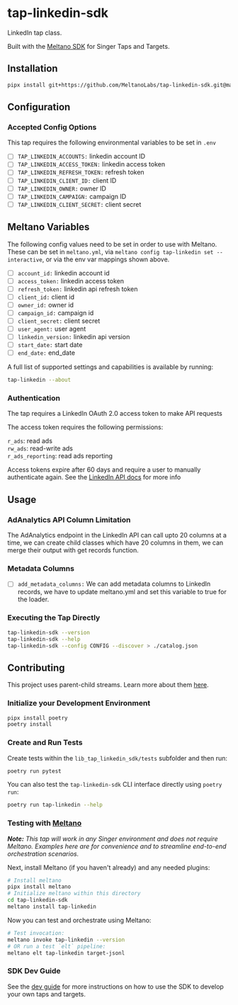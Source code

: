 # tap-linkedin-sdk

LinkedIn tap class.

Built with the [Meltano SDK](https://sdk.meltano.com) for Singer Taps and Targets.


## Installation

```bash
pipx install git+https://github.com/MeltanoLabs/tap-linkedin-sdk.git@main
```


## Configuration

### Accepted Config Options

This tap requires the following environmental variables to be set in ```.env```

- [ ] `TAP_LINKEDIN_ACCOUNTS:` linkedin account ID
- [ ] `TAP_LINKEDIN_ACCESS_TOKEN:` linkedin access token
- [ ] `TAP_LINKEDIN_REFRESH_TOKEN:` refresh token
- [ ] `TAP_LINKEDIN_CLIENT_ID:` client ID
- [ ] `TAP_LINKEDIN_OWNER:` owner ID
- [ ] `TAP_LINKEDIN_CAMPAIGN:` campaign ID
- [ ] `TAP_LINKEDIN_CLIENT_SECRET:` client secret

## Meltano Variables

The following config values need to be set in order to use with Meltano. These can be set in `meltano.yml`, via
```meltano config tap-linkedin set --interactive```, or via the env var mappings shown above.

- [ ] `account_id:` linkedin account id
- [ ] `access_token:` linkedin access token
- [ ] `refresh_token:` linkedin api refresh token
- [ ] `client_id:` client id
- [ ] `owner_id:` owner id
- [ ] `campaign_id:` campaign id
- [ ] `client_secret:` client secret
- [ ] `user_agent:` user agent
- [ ] `linkedin_version:` linkedin api version
- [ ] `start_date:` start date
- [ ] `end_date:` end_date

A full list of supported settings and capabilities is available by running:

```bash
tap-linkedin --about
```

### Authentication

The tap requires a LinkedIn OAuth 2.0 access token to make API requests

The access token requires the following permissions:

```r_ads```: read ads  
```rw_ads```: read-write ads  
```r_ads_reporting```: read ads reporting

Access tokens expire after 60 days and require a user to manually authenticate
again. See the [LinkedIn API docs](https://learn.microsoft.com/en-us/linkedin/shared/authentication/postman-getting-started) for more info

## Usage

### AdAnalytics API Column Limitation

The AdAnalytics endpoint in the LinkedIn API can call upto 20 columns at a time, we can create child classes which have 20 columns in them, we can merge their output with get records function.

### Metadata Columns

- [ ] `add_metadata_columns:` We can add metadata columns to LinkedIn records, we have to update meltano.yml and set this variable to true for the loader.

### Executing the Tap Directly

```bash
tap-linkedin-sdk --version
tap-linkedin-sdk --help
tap-linkedin-sdk --config CONFIG --discover > ./catalog.json
```

## Contributing

This project uses parent-child streams. Learn more about them [here](https://gitlab.com/meltano/sdk/-/blob/main/docs/parent_streams.md).

### Initialize your Development Environment

```bash
pipx install poetry
poetry install
``` 

### Create and Run Tests

Create tests within the `lib_tap_linkedin_sdk/tests` subfolder and
  then run:

```bash
poetry run pytest
```

You can also test the `tap-linkedin-sdk` CLI interface directly using `poetry run`:

```bash
poetry run tap-linkedin --help
```

### Testing with [Meltano](https://www.meltano.com)

_**Note:** This tap will work in any Singer environment and does not require Meltano.
Examples here are for convenience and to streamline end-to-end orchestration scenarios._

Next, install Meltano (if you haven't already) and any needed plugins:

```bash
# Install meltano
pipx install meltano
# Initialize meltano within this directory
cd tap-linkedin-sdk
meltano install tap-linkedin
```

Now you can test and orchestrate using Meltano:

```bash
# Test invocation:
meltano invoke tap-linkedin --version
# OR run a test `elt` pipeline:
meltano elt tap-linkedin target-jsonl
```

### SDK Dev Guide

See the [dev guide](https://sdk.meltano.com/en/latest/dev_guide.html) for more instructions on how to use the SDK to
develop your own taps and targets.
